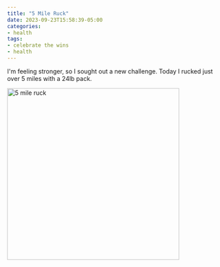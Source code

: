 ```yaml
---
title: "5 Mile Ruck"
date: 2023-09-23T15:58:39-05:00
categories:
- health
tags:
- celebrate the wins
- health
---
```



I'm feeling stronger, so I sought out a new challenge.  Today I rucked just over 5 miles with a 24lb pack.


<img src="/images/2023-09-23-5-mile-ruck.png" alt="5 mile ruck" width="400" />
